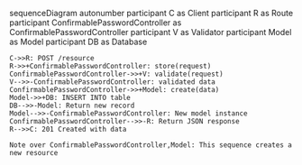 sequenceDiagram
    autonumber
    participant C as Client
    participant R as Route
    participant ConfirmablePasswordController as ConfirmablePasswordController
    participant V as Validator
    participant Model as Model
    participant DB as Database
    
    C->>R: POST /resource
    R->>+ConfirmablePasswordController: store(request)
    ConfirmablePasswordController->>+V: validate(request)
    V-->>-ConfirmablePasswordController: validated data
    ConfirmablePasswordController->>+Model: create(data)
    Model->>+DB: INSERT INTO table
    DB-->>-Model: Return new record
    Model-->>-ConfirmablePasswordController: New model instance
    ConfirmablePasswordController-->>-R: Return JSON response
    R-->>C: 201 Created with data
    
    Note over ConfirmablePasswordController,Model: This sequence creates a new resource
  